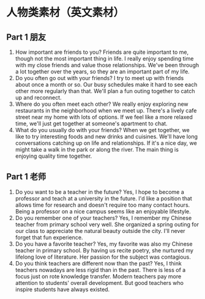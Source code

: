 # 人物类素材（英文素材）
## Part 1 朋友
1. How important are friends to you?
   Friends are quite important to me, though not the most important thing in life. I really enjoy spending time with my close friends and value those relationships. We've been through a lot together over the years, so they are an important part of my life.
2. Do you often go out with your friends? 
    I try to meet up with friends about once a month or so. Our busy schedules make it hard to see each other more regularly than that. We'll plan a fun outing together to catch up and reconnect.
3. Where do you often meet each other? 
   We really enjoy exploring new restaurants in the neighborhood when we meet up. There's a lively cafe street near my home with lots of options. If we feel like a more relaxed time, we'll just get together at someone's apartment to chat.
4. What do you usually do with your friends?
   When we get together, we like to try interesting foods and new drinks and cuisines. We'll have long conversations catching up on life and relationships. If it's a nice day, we might take a walk in the park or along the river. The main thing is enjoying quality time together.

## Part 1 老师
1. Do you want to be a teacher in the future? 
    Yes, I hope to become a professor and teach at a university in the future. I'd like a position that allows time for research and doesn't require too many contact hours. Being a professor on a nice campus seems like an enjoyable lifestyle.
2. Do you remember one of your teachers? 
   Yes, I remember my Chinese teacher from primary school very well. She organized a spring outing for our class to appreciate the natural beauty outside the city. I'll never forget that fun experience.
3. Do you have a favorite teacher? 
   Yes, my favorite was also my Chinese teacher in primary school. By having us recite poetry, she nurtured my lifelong love of literature. Her passion for the subject was contagious.
4. Do you think teachers are different now than the past?
    Yes, I think teachers nowadays are less rigid than in the past. There is less of a focus just on rote knowledge transfer. Modern teachers pay more attention to students' overall development. But good teachers who inspire students have always existed.